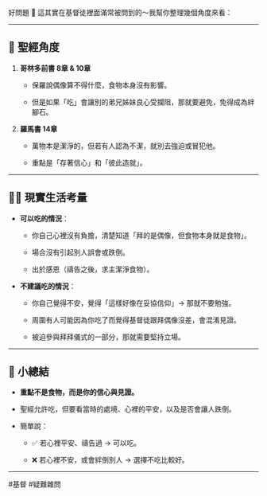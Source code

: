 好問題 👀 這其實在基督徒裡面滿常被問到的～我幫你整理幾個角度來看：

---

## 📖 聖經角度

1. **哥林多前書 8章 & 10章**
    
    - 保羅說偶像算不得什麼，食物本身沒有影響。
        
    - 但是如果「吃」會讓別的弟兄姊妹良心受攔阻，那就要避免，免得成為絆腳石。
        
2. **羅馬書 14章**
    
    - 萬物本是潔淨的，但若有人認為不潔，就別去強迫或冒犯他。
        
    - 重點是「存著信心」和「彼此造就」。
        

---

## 🙋‍♂️ 現實生活考量

- **可以吃的情況**：
    
    - 你自己心裡沒有負擔，清楚知道「拜的是偶像，但食物本身就是食物」。
        
    - 場合沒有引起別人誤會或跌倒。
        
    - 出於感恩（禱告之後，求主潔淨食物）。
        
- **不建議吃的情況**：
    
    - 你自己覺得不安，覺得「這樣好像在妥協信仰」→ 那就不要勉強。
        
    - 周圍有人可能因為你吃了而覺得基督徒跟拜偶像沒差，會混淆見證。
        
    - 被迫參與拜拜儀式的一部分，那就需要堅持立場。
        

---

## 🌱 小總結

- **重點不是食物，而是你的信心與見證。**
    
- 聖經允許吃，但要看當時的處境、心裡的平安，以及是否會讓人跌倒。
    
- 簡單說：
    
    - ✅ 若心裡平安、禱告過 → 可以吃。
        
    - ❌ 若心裡不安，或會絆倒別人 → 選擇不吃比較好。
        

---
#基督 #疑難雜問 